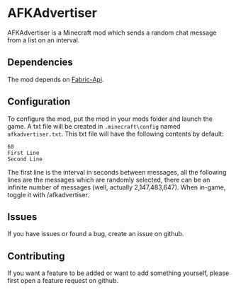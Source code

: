 # AFKAdvertiser
AFKAdvertiser is a Minecraft mod which sends a random chat message from a list on an interval.
## Dependencies
The mod depends on [Fabric-Api](https://modrinth.com/mod/fabric-api).
## Configuration
To configure the mod, put the mod in your mods folder and launch the game. A txt file will be created in `.minecraft\config` named `afkadvertiser.txt`. This txt file will have the following contents by default:
```
60
First Line
Second Line
```
The first line is the interval in seconds between messages, all the following lines are the messages which are randomly selected, there can be an infinite number of messages (well, actually 2,147,483,647).
When in-game, toggle it with /afkadvertiser.
## Issues
If you have issues or found a bug, create an issue on github.
## Contributing
If you want a feature to be added or want to add something yourself, please first open a feature request on github.

